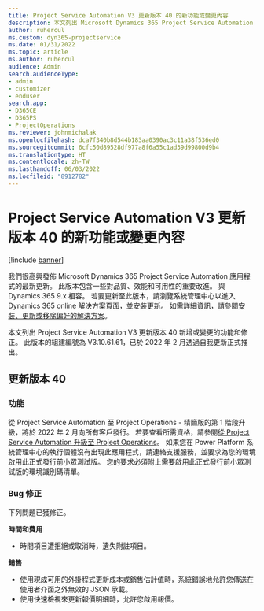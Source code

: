 ```yaml
---
title: Project Service Automation V3 更新版本 40 的新功能或變更內容
description: 本文列出 Microsoft Dynamics 365 Project Service Automation V3 更新版本 40 中提供的功能和修正。
author: ruhercul
ms.custom: dyn365-projectservice
ms.date: 01/31/2022
ms.topic: article
ms.author: ruhercul
audience: Admin
search.audienceType:
- admin
- customizer
- enduser
search.app:
- D365CE
- D365PS
- ProjectOperations
ms.reviewer: johnmichalak
ms.openlocfilehash: dca7f340b8d544b183aa0390ac3c11a38f536ed0
ms.sourcegitcommit: 6cfc50d89528df977a8f6a55c1ad39d99800d9b4
ms.translationtype: HT
ms.contentlocale: zh-TW
ms.lasthandoff: 06/03/2022
ms.locfileid: "8912782"
---
```

# <a name="whats-new-or-changed-in-project-service-automation-update-release-40-v3"></a>Project Service Automation V3 更新版本 40 的新功能或變更內容

[!include [banner](../includes/psa-now-project-operations.md)]

我們很高興發佈 Microsoft Dynamics 365 Project Service Automation 應用程式的最新更新。 此版本包含一些對品質、效能和可用性的重要改進。 與 Dynamics 365 9.x 相容。 若要更新至此版本，請瀏覽系統管理中心以進入 Dynamics 365 online 解決方案頁面，並安裝更新。 如需詳細資訊，請參閱[安裝、更新或移除偏好的解決方案](/power-platform/admin/install-remove-preferred-solution)。

本文列出 Project Service Automation V3 更新版本 40 新增或變更的功能和修正。 此版本的組建編號為 V3.10.61.61，已於 2022 年 2 月透過自我更新正式推出。

## <a name="update-release-40"></a>更新版本 40

### <a name="features"></a>功能
從 Project Service Automation 至 Project Operations - 精簡版的第 1 階段升級，將於 2022 年 2 月向所有客戶發行。 若要查看所需資格，請參閱[從 Project Service Automation 升級至 Project Operations](upgrade-project-operations-non-stocked.md)。 如果您在 Power Platform 系統管理中心的執行個體沒有出現此應用程式，請連絡支援服務，並要求為您的環境啟用此正式發行前小眾測試版。 您的要求必須附上需要啟用此正式發行前小眾測試版的環境識別碼清單。

### <a name="bug-fixes"></a>Bug 修正

下列問題已獲修正。

**時間和費用**
- 時間項目遭拒絕或取消時，遺失附註項目。 

**銷售**

- 使用現成可用的外掛程式更新成本或銷售估計值時，系統錯誤地允許您傳送在使用者介面之外無效的 JSON 承載。
- 使用快速檢視來更新報價明細時，允許您啟用報價。
